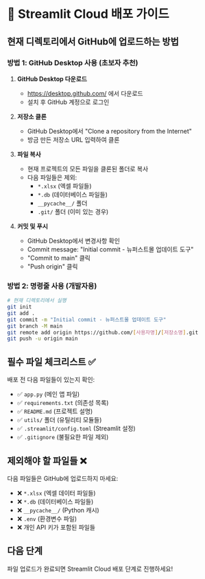 # 🚀 Streamlit Cloud 배포 가이드

## 현재 디렉토리에서 GitHub에 업로드하는 방법

### 방법 1: GitHub Desktop 사용 (초보자 추천)

1. **GitHub Desktop 다운로드**
   - https://desktop.github.com/ 에서 다운로드
   - 설치 후 GitHub 계정으로 로그인

2. **저장소 클론**
   - GitHub Desktop에서 "Clone a repository from the Internet"
   - 방금 만든 저장소 URL 입력하여 클론

3. **파일 복사**
   - 현재 프로젝트의 모든 파일을 클론된 폴더로 복사
   - 다음 파일들은 제외:
     - `*.xlsx` (엑셀 파일들)
     - `*.db` (데이터베이스 파일들)
     - `__pycache__/` 폴더
     - `.git/` 폴더 (이미 있는 경우)

4. **커밋 및 푸시**
   - GitHub Desktop에서 변경사항 확인
   - Commit message: "Initial commit - 뉴퍼스트몰 업데이트 도구"
   - "Commit to main" 클릭
   - "Push origin" 클릭

### 방법 2: 명령줄 사용 (개발자용)

```bash
# 현재 디렉토리에서 실행
git init
git add .
git commit -m "Initial commit - 뉴퍼스트몰 업데이트 도구"
git branch -M main
git remote add origin https://github.com/[사용자명]/[저장소명].git
git push -u origin main
```

## 필수 파일 체크리스트 ✅

배포 전 다음 파일들이 있는지 확인:

- ✅ `app.py` (메인 앱 파일)
- ✅ `requirements.txt` (의존성 목록)
- ✅ `README.md` (프로젝트 설명)
- ✅ `utils/` 폴더 (유틸리티 모듈들)
- ✅ `.streamlit/config.toml` (Streamlit 설정)
- ✅ `.gitignore` (불필요한 파일 제외)

## 제외해야 할 파일들 ❌

다음 파일들은 GitHub에 업로드하지 마세요:

- ❌ `*.xlsx` (엑셀 데이터 파일들)
- ❌ `*.db` (데이터베이스 파일들)
- ❌ `__pycache__/` (Python 캐시)
- ❌ `.env` (환경변수 파일)
- ❌ 개인 API 키가 포함된 파일들

## 다음 단계

파일 업로드가 완료되면 Streamlit Cloud 배포 단계로 진행하세요!